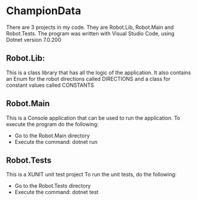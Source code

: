 # ChampionData
There are 3  projects in my code.  They are Robot.Lib, Robot.Main and Robot.Tests. The program was written with Visual Studio Code, using Dotnet version 7.0.200

## Robot.Lib:
This is a class library that has all the logic of the application.  It also contains an Enum for the robot directions called DIRECTIONS and a class for constant values called CONSTANTS

## Robot.Main
This is a Console application that can be used to run the application.  To execute the program do the following:
- Go to the Robot.Main directory
- Execute the command: dotnet run

## Robot.Tests
This is a XUNIT unit test project  To run the unit tests, do the following:
- Go to the Robot.Tests directory
- Execute the command: dotnet test
